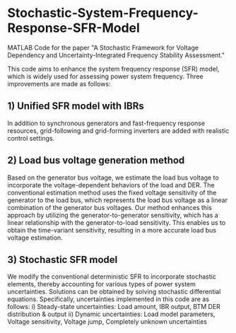# Stochastic-System-Frequency-Response-SFR-Model
MATLAB Code for the paper "A Stochastic Framework for Voltage Dependency and Uncertainty-Integrated Frequency Stability Assessment."

This code aims to enhance the system frequency response (SFR) model, which is widely used for assessing power system frequency.
Three improvements are made as follows:

## 1) Unified SFR model with IBRs
In addition to synchronous generators and fast-frequency response resources, grid-following and grid-forming inverters are added with realistic control settings.

## 2) Load bus voltage generation method
Based on the generator bus voltage, we estimate the load bus voltage to incorporate the voltage-dependent behaviors of the load and DER.
The conventional estimation method uses the fixed voltage sensitivity of the generator to the load bus, which represents the load bus voltage as a linear combination of the generator bus voltages.
Our method enhances this approach by utilizing the generator-to-generator sensitivity, which has a linear relationship with the generator-to-load sensitivity.
This enables us to obtain the time-variant sensitivity, resulting in a more accurate load bus voltage estimation.

## 3) Stochastic SFR model
We modify the conventional deterministic SFR to incorporate stochastic elements, thereby accounting for various types of power system uncertainties. Solutions can be obtained by solving stochastic differential equations.
Specifically, uncertainties implemented in this code are as follows:
  i) Steady-state uncertainties:
  Load amount, IBR output, BTM DER distribution & output
  ii) Dynamic uncertainties:
  Load model parameters, Voltage sensitivity, Voltage jump, Completely unknown uncertainties
